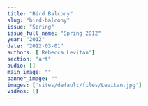 ```yaml
---
title: "Bird Balcony"
slug: "bird-balcony"
issue: "Spring"
issue_full_name: "Spring 2012"
year: "2012"
date: "2012-03-01"
authors: ['Rebecca Levitan']
section: "art"
audio: []
main_image: ""
banner_image: ""
images: ['sites/default/files/Levitan.jpg']
videos: []
---
```

